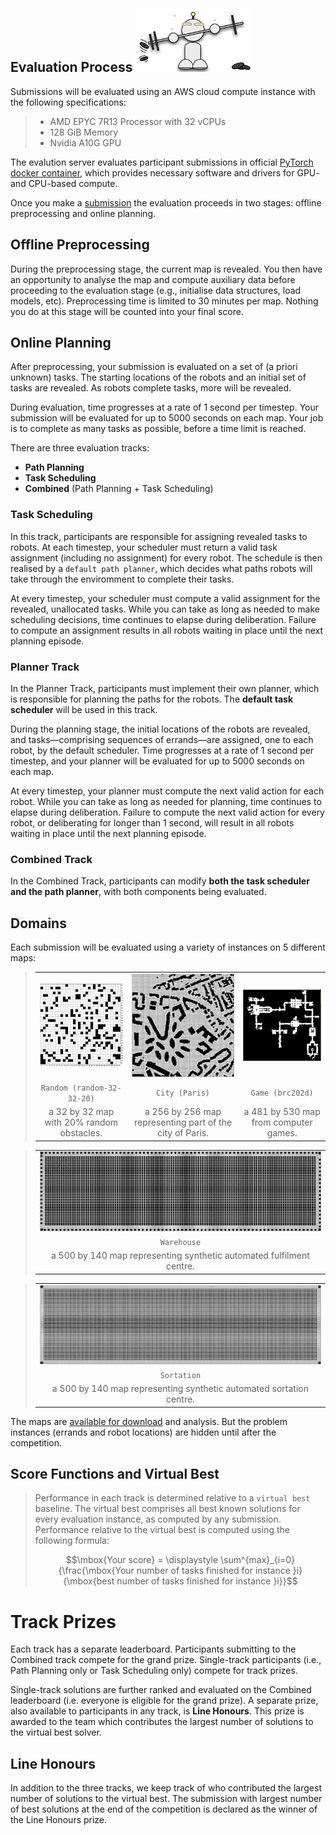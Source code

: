## Evaluation Process ![r2](./external_page_resource/robots/r12_s.png)

Submissions will be evaluated using an AWS cloud compute instance with the following specifications:

> - AMD EPYC 7R13 Processor with 32 vCPUs
> - 128 GiB Memory
> - Nvidia A10G GPU

The evalution server evaluates participant submissions in official [PyTorch docker container](https://hub.docker.com/r/pytorch/pytorch), which provides necessary software and drivers for GPU- and CPU-based compute. 

Once you make a [submission](./instructions) the evaluation proceeds in two stages: offline preprocessing and online planning. 

## Offline Preprocessing

During the preprocessing stage, the current map is revealed. You then have an opportunity to analyse the map and compute auxiliary data before proceeding to the evaluation stage (e.g., initialise data structures, load models, etc). Preprocessing time is limited to 30 minutes per map. Nothing you do at this stage will be counted into your final score.

## Online Planning

After preprocessing, your submission is evaluated on a set of (a priori
unknown) tasks. The starting locations of the robots and an initial set of
tasks are revealed. As robots complete tasks, more will be revealed. 

During evaluation, time progresses at a rate of 1 second per timestep. Your
submission will be evaluated for up to 5000 seconds on each map. Your job is to
complete as many tasks as possible, before a time limit is reached. 

There are three evaluation tracks: 
- **Path Planning** 
- **Task Scheduling**
- **Combined** (Path Planning + Task Scheduling)

### Task Scheduling

In this track, participants are responsible for assigning revealed tasks to
robots. At each timestep, your scheduler must return a valid task assignment
(including no assignment) for every robot. The schedule is then realised by a
`default path planner`, which decides what paths robots will take through the
enviromment to complete their tasks. 

At every timestep, your scheduler must compute a valid assignment for the
revealed, unallocated tasks. While you can take as long as needed to make
scheduling decisions, time continues to elapse during deliberation. Failure to
compute an assignment results in all robots waiting in place until the next
planning episode.

### Planner Track
In the Planner Track, participants must implement their own planner, which is responsible for planning the paths for the robots. The **default task scheduler** will be used in this track.

During the planning stage, the initial locations of the robots are revealed, and tasks—comprising sequences of errands—are assigned, one to each robot, by the default scheduler. Time progresses at a rate of 1 second per timestep, and your planner will be evaluated for up to 5000 seconds on each map.

At every timestep, your planner must compute the next valid action for each robot. While you can take as long as needed for planning, time continues to elapse during deliberation. Failure to compute the next valid action for every robot, or deliberating for longer than 1 second, will result in all robots waiting in place until the next planning episode.

### Combined Track
In the Combined Track, participants can modify **both the task scheduler and the path planner**, with both components being evaluated.





## Domains
Each submission will be evaluated using a variety of instances on 5 different maps:

>| |   |   |
>|:---:|:---:|:---:|
>|![r](external_page_resource/images/random-32-32-20_s.jpg)|![r](external_page_resource/images/Paris_1_256_s.jpg)|![r](external_page_resource/images/brc202d_s.jpg) |
>|`Random (random-32-32-20)`| `City (Paris)`|`Game (brc202d)`|
>|a 32 by 32 map with 20% random obstacles.| a 256 by 256 map representing part of the city of Paris.|a 481 by 530 map from computer games.|

>| |
>|:---:|
>|![r](external_page_resource/images/warehouse_large_s.jpg)|
>|`Warehouse`|
>|a 500 by 140 map representing synthetic automated fulfilment centre.|

>| |
>|:---:|
>|![r](external_page_resource/images/sortation_large_s.jpg)|
>|`Sortation`|
>|a 500 by 140 map representing synthetic automated sortation centre.|


The maps are [available for download](https://github.com/MAPF-Competition/Start-Kit/tree/main/example_problems) and analysis. But the problem instances (errands and robot locations) are hidden until after the competition.

## Score Functions and Virtual Best

> Performance in each track is determined relative to a `virtual best`
> baseline. The virtual best comprises all best known solutions for every
> evaluation instance, as computed by any submission. 
> Performance relative to the virtual best is computed using the following formula:
>
> $$\mbox{Your score} = \displaystyle \sum^{max}_{i=0}{\frac{\mbox{Your number of tasks finished for instance }i}{\mbox{best number of tasks finished for instance }i}}$$
>

# Track Prizes

Each track has a separate leaderboard. Participants submitting to the Combined
track compete for the grand prize. Single-track participants (i.e., Path
Planning only or Task Scheduling only) compete for track prizes. 

Single-track solutions are further ranked and evaluated on the Combined
leaderboard (i.e. everyone is eligible for the grand prize). 
A separate prize, also available to participants in any track, is **Line Honours**. This prize is
awarded to the team which contributes the largest number of solutions to the
virtual best solver. 


## Line Honours

In addition to the three tracks, we keep track of who contributed the largest number of solutions to the virtual best. The submission with largest number of best solutions at the end of the competition is declared as the winner of the Line Honours prize. 

